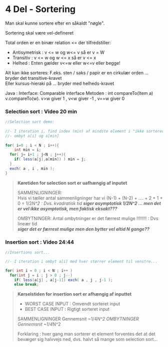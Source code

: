 # 4 Del - Sortering

Man skal kunne sortere efter en såkaldt "nøgle".

Sortering skal være vel-defineret

Total orden er en binær relation <= der tilfredstiller:
- Antisymetrisk : v <= w og w<= v så er v = W
- Transitiv : v <= w og w <= x så er v <= x
- Helhed : Enten gælder v<=w eller w<=v eller begge!

Alt kan ikke sorteres:
F.eks. sten / saks / papir er en cirkulær orden ...  bryder det transitive-kravet  
Eller kursus-hieraki på ... bryder med helheds-kravet

Java : 
Interface:  Comparable<Item> interface
Metoden : int compareTo(Item a) 
v.compareTo(w).    v>w  giver 1 , v<w giver -1 , v==w giver 0
                                      

                                      
### Selection sort : Video 20 min

                                      
```java
//Selection sort demo:
                                      
//- I iteration i, find index (min) af mindste element i "ikke sorterede del af arrayet"
//- ombyt a[i] og a[min]                                                                          
                                      
for( i=0 ; i < N ; i++){
    int min = i;
  for( j= i+1 ; j<N ; j++){
    if( less(a[j],a[min]) ) min = j;                
  }
  exch( a , i , min );                    
}                                                                            
```                                      

> ****Køretiden for selection sort er uafhængig af inputet****   
>
>SAMMENLIGNINGER:  
> Hvis vi tæller antal sammenligninger har vi
>(N-1) + (N-2) + .... + 2 + 1 + 0 = 1/2*N^2  : Dvs. kvadratisk tid 
> ***siger asymptotisk 1/2*N^2 ... men det er vel ikke asymptotisk, men faktisk eksakt???***
>
>OMBYTNINGER:
>Antal ombytninger er det færrest mulige !!!!!!!! : Dvs lineær tid                   
>***siger det er færrest mulige men den bytter vel altid N gange??***
                    
### Insertion sort : Video 24:44
  
```java
//Insertions sort...

//- I iteration i ombyt a[i] med hver størrer element til venstre...

for( int i = 0 ; i < N ; i++ )
  for(int j = i ; j > 0 ; j--)
    if( less(a[j] , a[j-1]) exch( a , j , j-1 );
    else break;  
```  
> ****Kørselstiden for insertion sort er afhængig af inputtet****
>- WORST CASE INPUT : Omvendt sorteret input
>- BEST CASE INPUT : Rigtigt sorteret input
>
> SAMMENLIGNINGER Gennemsnit ~1/4*N^2
> OMBYTNINGER Gennemsnit ~1/4*N^2
>
>Forklaring : hver gang man sorterer et element forventes det at det bevæger sig halvvejs ned,
>dvs. halvt så mange som selection sort...
  

  
  
  
                                      
                                      
                                      
